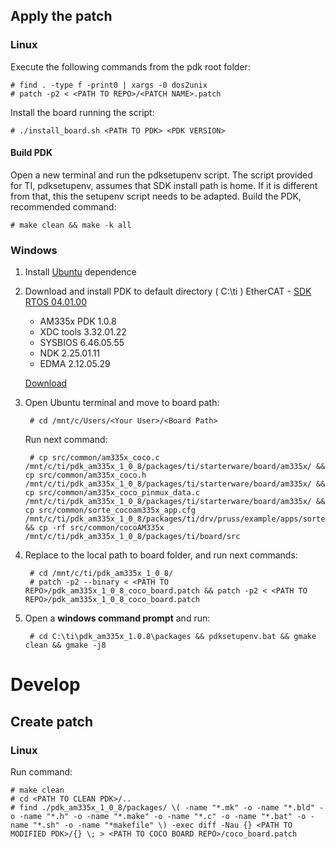 ## Apply the patch
### Linux
Execute the following commands from the pdk root folder:

	# find . -type f -print0 | xargs -0 dos2unix
	# patch -p2 < <PATH TO REPO>/<PATCH NAME>.patch 

Install the board running the script:

	# ./install_board.sh <PATH TO PDK> <PDK VERSION>


#### Build PDK
Open a new terminal and run the pdksetupenv script.
The script provided for TI, pdksetupenv, assumes that SDK install path is home. If it is different from that, this the setupenv script needs to be adapted.
Build the PDK, recommended command:

	# make clean && make -k all


### Windows
1. Install [Ubuntu](https://tutorials.ubuntu.com/tutorial/tutorial-ubuntu-on-windows#0) dependence 
2. Download and install PDK to default directory ( C:\ti )
    EtherCAT - [SDK RTOS 04.01.00](http://processors.wiki.ti.com/index.php?title=Processor_SDK_RTOS_Release_Notes&oldid=231132)
    - AM335x PDK 1.0.8
    - XDC tools 3.32.01.22
    - SYSBIOS 6.46.05.55
    - NDK 2.25.01.11
    - EDMA 2.12.05.29

    [Download](http://software-dl.ti.com/processor-sdk-rtos/esd/AM335X/04_01_00_06/index_FDS.html)
    
3. Open Ubuntu terminal and move to board path:

	 
	    # cd /mnt/c/Users/<Your User>/<Board Path>

    Run next command:

	    # cp src/common/am335x_coco.c /mnt/c/ti/pdk_am335x_1_0_8/packages/ti/starterware/board/am335x/ && cp src/common/am335x_coco.h /mnt/c/ti/pdk_am335x_1_0_8/packages/ti/starterware/board/am335x/ && cp src/common/am335x_coco_pinmux_data.c /mnt/c/ti/pdk_am335x_1_0_8/packages/ti/starterware/board/am335x/ && cp src/common/sorte_cocoam335x_app.cfg /mnt/c/ti/pdk_am335x_1_0_8/packages/ti/drv/pruss/example/apps/sorte/src/ && cp -rf src/common/cocoAM335x /mnt/c/ti/pdk_am335x_1_0_8/packages/ti/board/src
    
4. Replace <PATH TO BOARD> to the local path to board folder, and run next commands:
	
	
	    # cd /mnt/c/ti/pdk_am335x_1_0_8/
	    # patch -p2 --binary < <PATH TO REPO>/pdk_am335x_1_0_8_coco_board.patch && patch -p2 < <PATH TO REPO>/pdk_am335x_1_0_8_coco_board.patch

    
5. Open a **windows command prompt** and run:


	    # cd C:\ti\pdk_am335x_1.0.8\packages && pdksetupenv.bat && gmake clean && gmake -j8


# Develop
## Create patch
### Linux
Run command:

	# make clean
	# cd <PATH TO CLEAN PDK>/..
	# find ./pdk_am335x_1_0_8/packages/ \( -name "*.mk" -o -name "*.bld" -o -name "*.h" -o -name "*.make" -o -name "*.c" -o -name "*.bat" -o -name "*.sh" -o -name "*makefile" \) -exec diff -Nau {} <PATH TO MODIFIED PDK>/{} \; > <PATH TO COCO BOARD REPO>/coco_board.patch

